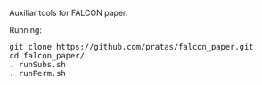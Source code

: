 Auxiliar tools for FALCON paper.

Running:
<pre>
git clone https://github.com/pratas/falcon_paper.git
cd falcon_paper/
. runSubs.sh
. runPerm.sh
</pre>

